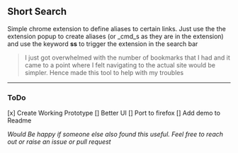 ## Short Search 

Simple chrome extension to define aliases to certain links. Just use the the extension popup to create aliases (or _cmd_s as they are in the extension) and use the keyword **ss** to trigger the extension in the search bar

> I just got overwhelmed with the number of bookmarks that I had and it came to a point where I felt navigating to the actual site would be simpler. Hence made this tool to help with my troubles

---

### ToDo

[x] Create Working Prototype
[] Better UI
[] Port to firefox
[] Add demo to Readme


_Would Be happy if someone else also found this useful. Feel free to reach out or raise an issue or pull request_